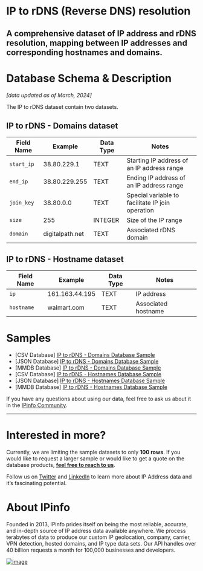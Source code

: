 # IP to rDNS (Reverse DNS) resolution

## A comprehensive dataset of IP address and rDNS resolution, mapping between IP addresses and corresponding hostnames and domains.

# Database Schema & Description

*[data updated as of March, 2024]*

The IP to rDNS dataset contain two datasets.

## IP to rDNS - Domains dataset

| Field Name | Example         | Data Type | Notes                                            |
|------------|-----------------|-----------|--------------------------------------------------|
| `start_ip` | 38.80.229.1     | TEXT      | Starting IP address of an IP address range       |
| `end_ip`   | 38.80.229.255   | TEXT      | Ending IP address of an IP address range         |
| `join_key` | 38.80.0.0       | TEXT      | Special variable to facilitate IP join operation |
| `size`     | 255             | INTEGER   | Size of the IP range                             |
| `domain`   | digitalpath.net | TEXT      | Associated rDNS domain                           |


##  IP to rDNS - Hostname dataset

| Field Name | Example        | Data Type | Notes               |
|------------|----------------|-----------|---------------------|
| `ip`       | 161.163.44.195 | TEXT      | IP address          |
| `hostname` | walmart.com    | TEXT      | Associated hostname |

# Samples

- [CSV Database] [IP to rDNS - Domains Database Sample](/IP%20to%20rDNS/ip_rdns_domains_sample.csv)
- [JSON Database] [IP to rDNS - Domains Database Sample](/IP%20to%20rDNS/ip_rdns_domains_sample.json)
- [MMDB Database] [IP to rDNS - Domains Database Sample](/IP%20to%20rDNS/ip_rdns_domains_sample.mmdb)
- [CSV Database] [IP to rDNS - Hostnames Database Sample](/IP%20to%20rDNS/ip_rdns_hostnames_sample.csv)
- [JSON Database] [IP to rDNS - Hostnames Database Sample](/IP%20to%20rDNS/ip_rdns_hostnames_sample.json)
- [MMDB Database] [IP to rDNS - Hostnames Database Sample](/IP%20to%20rDNS/ip_rdns_hostnames_sample.mmdb)

If you have any questions about using our data, feel free to ask us about it in the [IPinfo Community](https://community.ipinfo.io/).

---

# Interested in more?

Currently, we are limiting the sample datasets to only **100 rows**. If you would like to request a larger sample or would like to get a quote on the database products, **[feel free to reach to us](https://ipinfo.io/products/ip-database-download#request_form)**.

Follow us on [Twitter](https://twitter.com/ipinfo) and [LinkedIn](https://www.linkedin.com/company/ipinfo/) to learn more about IP Address data and it’s fascinating potential.

# About IPinfo

Founded in 2013, IPinfo prides itself on being the most reliable, accurate, and in-depth source of IP address data available anywhere. We process terabytes of data to produce our custom IP geolocation, company, carrier, VPN detection, hosted domains, and IP type data sets. Our API handles over 40 billion requests a month for 100,000 businesses and developers.

[![image](https://avatars3.githubusercontent.com/u/15721521?s=128&u=7bb7dde5c4991335fb234e68a30971944abc6bf3&v=4)](https://ipinfo.io/)